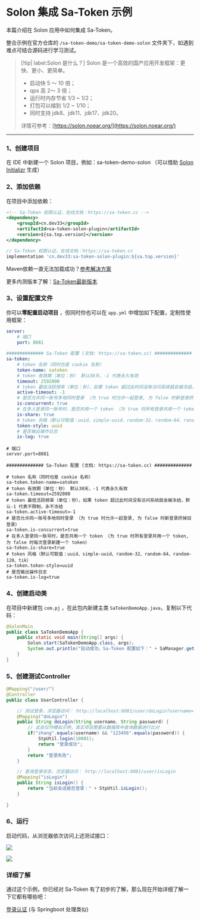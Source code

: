 # Solon 集成 Sa-Token 示例

本篇介绍在 Solon 应用中如何集成 Sa-Token。

整合示例在官方仓库的 `/sa-token-demo/sa-token-demo-solon` 文件夹下，如遇到难点可结合源码进行学习测试。

> [!tip| label:Solon 是什么？] 
> Solon 是一个高效的国产应用开发框架：更快、更小、更简单。
> 
> - 启动快 5 ～ 10 倍；
> - qps 高 2～ 3 倍；
> - 运行时内存节省 1/3 ~ 1/2；
> - 打包可以缩到 1/2 ~ 1/10；
> - 同时支持 jdk8、jdk11、jdk17、jdk20。
> 
> 详情可参考：[https://solon.noear.org/](https://solon.noear.org/)

---

### 1、创建项目

在 IDE 中新建一个 Solon 项目，例如：sa-token-demo-solon （可以借助 [Solon Initializr](https://solon.noear.org/start/) 生成） 

### 2、添加依赖

在项目中添加依赖：

<!---------------------------- tabs:start ---------------------------->
<!-------- tab:Maven 方式 -------->
``` xml 
<!-- Sa-Token 权限认证，在线文档：https://sa-token.cc -->
<dependency>
    <groupId>cn.dev33</groupId>
    <artifactId>sa-token-solon-plugin</artifactId>
    <version>${sa.top.version}</version>
</dependency>
```

<!-------- tab:Gradle 方式 -------->
``` gradle
// Sa-Token 权限认证，在线文档：https://sa-token.cc
implementation 'cn.dev33:sa-token-solon-plugin:${sa.top.version}'
```
<!---------------------------- tabs:end ---------------------------->



Maven依赖一直无法加载成功？[参考解决方案](https://sa-token.cc/doc.html#/start/maven-pull)

更多内测版本了解：[Sa-Token最新版本](https://gitee.com/dromara/sa-token/blob/dev/sa-token-doc/start/new-version.md)



### 3、设置配置文件

你可以**零配置启动项目** ，但同时你也可以在 `app.yml` 中增加如下配置，定制性使用框架：

<!---------------------------- tabs:start ---------------------------->

<!------------- tab:app.yml 风格  ------------->

```yaml
server:
    # 端口
    port: 8081
    
############## Sa-Token 配置 (文档: https://sa-token.cc) ##############
sa-token: 
	# token 名称（同时也是 cookie 名称）
	token-name: satoken
	# token 有效期（单位：秒） 默认30天，-1 代表永久有效
	timeout: 2592000
	# token 最低活跃频率（单位：秒），如果 token 超过此时间没有访问系统就会被冻结，默认-1 代表不限制，永不冻结
	active-timeout: -1
	# 是否允许同一账号多地同时登录 （为 true 时允许一起登录, 为 false 时新登录挤掉旧登录）
	is-concurrent: true
	# 在多人登录同一账号时，是否共用一个 token （为 true 时所有登录共用一个 token, 为 false 时每次登录新建一个 token）
	is-share: true
	# token 风格（默认可取值：uuid、simple-uuid、random-32、random-64、random-128、tik）
	token-style: uuid
	# 是否输出操作日志 
	is-log: true
```

<!------------- tab:app.properties 风格  ------------->
```properties
# 端口
server.port=8081
    
############## Sa-Token 配置 (文档: https://sa-token.cc) ##############

# token 名称（同时也是 cookie 名称）
sa-token.token-name=satoken
# token 有效期（单位：秒） 默认30天，-1 代表永久有效
sa-token.timeout=2592000
# token 最低活跃频率（单位：秒），如果 token 超过此时间没有访问系统就会被冻结，默认-1 代表不限制，永不冻结
sa-token.active-timeout=-1
# 是否允许同一账号多地同时登录 （为 true 时允许一起登录, 为 false 时新登录挤掉旧登录）
sa-token.is-concurrent=true
# 在多人登录同一账号时，是否共用一个 token （为 true 时所有登录共用一个 token, 为 false 时每次登录新建一个 token）
sa-token.is-share=true
# token 风格（默认可取值：uuid、simple-uuid、random-32、random-64、random-128、tik）
sa-token.token-style=uuid
# 是否输出操作日志 
sa-token.is-log=true
```

<!---------------------------- tabs:end ---------------------------->




### 4、创建启动类

在项目中新建包 `com.pj` ，在此包内新建主类 `SaTokenDemoApp.java`，复制以下代码：

```java
@SolonMain
public class SaTokenDemoApp {
    public static void main(String[] args) {
        Solon.start(SaTokenDemoApp.class, args);
        System.out.println("启动成功，Sa-Token 配置如下：" + SaManager.getConfig());
    }
}
```

### 5、创建测试Controller

```java
@Mapping("/user/")
@Controller
public class UserController {

    // 测试登录，浏览器访问： http://localhost:8081/user/doLogin?username=zhang&password=123456
    @Mapping("doLogin")
    public String doLogin(String username, String password) {
        // 此处仅作模拟示例，真实项目需要从数据库中查询数据进行比对 
        if("zhang".equals(username) && "123456".equals(password)) {
            StpUtil.login(10001);
            return "登录成功";
        }
        return "登录失败";
    }

    // 查询登录状态，浏览器访问： http://localhost:8081/user/isLogin
    @Mapping("isLogin")
    public String isLogin() {
        return "当前会话是否登录：" + StpUtil.isLogin();
    }
    
}
```

### 6、运行

启动代码，从浏览器依次访问上述测试接口：

![](https://oss.dev33.cn/sa-token/doc/test-do-login.png)


![](https://oss.dev33.cn/sa-token/doc/test-is-login.png)


### 详细了解

通过这个示例，你已经对 Sa-Token 有了初步的了解，那么现在开始详细了解一下它都有哪些吧：

[登录认证](/use/login-auth) (与 Springboot 处理类似)






